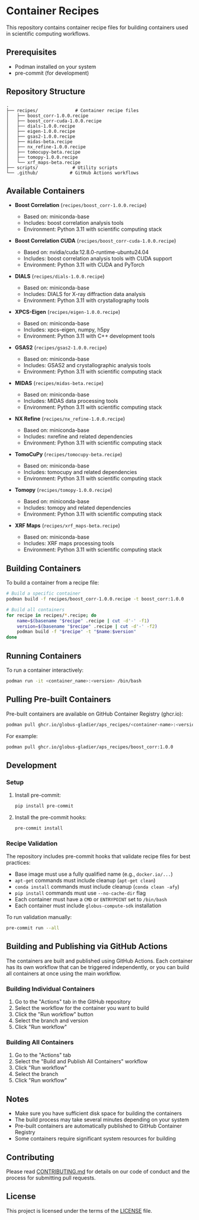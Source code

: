 # Container Recipes

This repository contains container recipe files for building containers used in scientific computing workflows.

## Prerequisites

- Podman installed on your system
- pre-commit (for development)

## Repository Structure

```
.
├── recipes/              # Container recipe files
│   ├── boost_corr-1.0.0.recipe
│   ├── boost_corr-cuda-1.0.0.recipe
│   ├── dials-1.0.0.recipe
│   ├── eigen-1.0.0.recipe
│   ├── gsas2-1.0.0.recipe
│   ├── midas-beta.recipe
│   ├── nx_refine-1.0.0.recipe
│   ├── tomocupy-beta.recipe
│   ├── tomopy-1.0.0.recipe
│   └── xrf_maps-beta.recipe
├── scripts/             # Utility scripts
└── .github/            # GitHub Actions workflows
```

## Available Containers

- **Boost Correlation** (`recipes/boost_corr-1.0.0.recipe`)
  - Based on: miniconda-base
  - Includes: boost correlation analysis tools
  - Environment: Python 3.11 with scientific computing stack

- **Boost Correlation CUDA** (`recipes/boost_corr-cuda-1.0.0.recipe`)
  - Based on: nvidia/cuda:12.8.0-runtime-ubuntu24.04
  - Includes: boost correlation analysis tools with CUDA support
  - Environment: Python 3.11 with CUDA and PyTorch

- **DIALS** (`recipes/dials-1.0.0.recipe`)
  - Based on: miniconda-base
  - Includes: DIALS for X-ray diffraction data analysis
  - Environment: Python 3.11 with crystallography tools

- **XPCS-Eigen** (`recipes/eigen-1.0.0.recipe`)
  - Based on: miniconda-base
  - Includes: xpcs-eigen, numpy, h5py
  - Environment: Python 3.11 with C++ development tools

- **GSAS2** (`recipes/gsas2-1.0.0.recipe`)
  - Based on: miniconda-base
  - Includes: GSAS2 and crystallographic analysis tools
  - Environment: Python 3.11 with scientific computing stack

- **MIDAS** (`recipes/midas-beta.recipe`)
  - Based on: miniconda-base
  - Includes: MIDAS data processing tools
  - Environment: Python 3.11 with scientific computing stack

- **NX Refine** (`recipes/nx_refine-1.0.0.recipe`)
  - Based on: miniconda-base
  - Includes: nxrefine and related dependencies
  - Environment: Python 3.11 with scientific computing stack

- **TomoCuPy** (`recipes/tomocupy-beta.recipe`)
  - Based on: miniconda-base
  - Includes: tomocupy and related dependencies
  - Environment: Python 3.11 with scientific computing stack

- **Tomopy** (`recipes/tomopy-1.0.0.recipe`)
  - Based on: miniconda-base
  - Includes: tomopy and related dependencies
  - Environment: Python 3.11 with scientific computing stack

- **XRF Maps** (`recipes/xrf_maps-beta.recipe`)
  - Based on: miniconda-base
  - Includes: XRF maps processing tools
  - Environment: Python 3.11 with scientific computing stack

## Building Containers

To build a container from a recipe file:

```bash
# Build a specific container
podman build -f recipes/boost_corr-1.0.0.recipe -t boost_corr:1.0.0

# Build all containers
for recipe in recipes/*.recipe; do
    name=$(basename "$recipe" .recipe | cut -d'-' -f1)
    version=$(basename "$recipe" .recipe | cut -d'-' -f2)
    podman build -f "$recipe" -t "$name:$version"
done
```

## Running Containers

To run a container interactively:

```bash
podman run -it <container_name>:<version> /bin/bash
```

## Pulling Pre-built Containers

Pre-built containers are available on GitHub Container Registry (ghcr.io):

```bash
podman pull ghcr.io/globus-gladier/aps_recipes/<container-name>:<version>
```

For example:

```bash
podman pull ghcr.io/globus-gladier/aps_recipes/boost_corr:1.0.0
```

## Development

### Setup

1. Install pre-commit:
   ```bash
   pip install pre-commit
   ```

2. Install the pre-commit hooks:
   ```bash
   pre-commit install
   ```

### Recipe Validation

The repository includes pre-commit hooks that validate recipe files for best practices:

- Base image must use a fully qualified name (e.g., `docker.io/...`)
- `apt-get` commands must include cleanup (`apt-get clean`)
- `conda install` commands must include cleanup (`conda clean -afy`)
- `pip install` commands must use `--no-cache-dir` flag
- Each container must have a `CMD` or `ENTRYPOINT` set to `/bin/bash`
- Each container must include `globus-compute-sdk` installation

To run validation manually:
```bash
pre-commit run --all
```

## Building and Publishing via GitHub Actions

The containers are built and published using GitHub Actions. Each container has its own workflow that can be triggered independently, or you can build all containers at once using the main workflow.

### Building Individual Containers

1. Go to the "Actions" tab in the GitHub repository
2. Select the workflow for the container you want to build
3. Click the "Run workflow" button
4. Select the branch and version
5. Click "Run workflow"

### Building All Containers

1. Go to the "Actions" tab
2. Select the "Build and Publish All Containers" workflow
3. Click "Run workflow"
4. Select the branch
5. Click "Run workflow"

## Notes

- Make sure you have sufficient disk space for building the containers
- The build process may take several minutes depending on your system
- Pre-built containers are automatically published to GitHub Container Registry
- Some containers require significant system resources for building

## Contributing

Please read [CONTRIBUTING.md](CONTRIBUTING.md) for details on our code of conduct and the process for submitting pull requests.

## License

This project is licensed under the terms of the [LICENSE](LICENSE) file.
